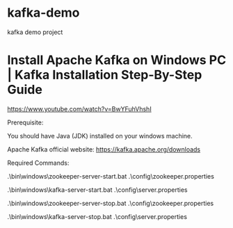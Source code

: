 # kafka-demo
kafka demo project 

# Install Apache Kafka on Windows PC | Kafka Installation Step-By-Step Guide 
https://www.youtube.com/watch?v=BwYFuhVhshI 

Prerequisite:

You should have Java (JDK) installed on your windows machine.

Apache Kafka official website: https://kafka.apache.org/downloads
 
Required Commands:

.\bin\windows\zookeeper-server-start.bat .\config\zookeeper.properties

.\bin\windows\kafka-server-start.bat .\config\server.properties

.\bin\windows\zookeeper-server-stop.bat .\config\zookeeper.properties

.\bin\windows\kafka-server-stop.bat .\config\server.properties
